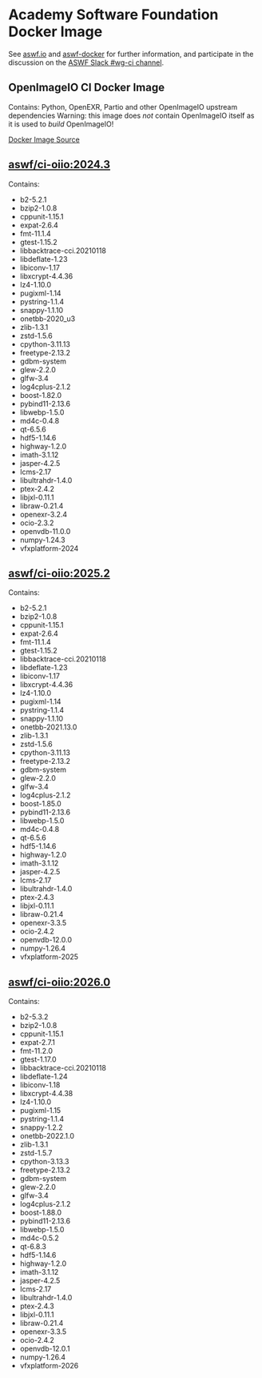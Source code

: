 <!--
Copyright (c) Contributors to the aswf-docker Project. All rights reserved.
SPDX-License-Identifier: Apache-2.0

Warning: this file is automatically generated from a template!
-->

# Academy Software Foundation Docker Image

See [aswf.io](https://aswf.io) and [aswf-docker](https://github.com/AcademySoftwareFoundation/aswf-docker)
for further information, and participate in the discussion on the
[ASWF Slack #wg-ci channel](https://academysoftwarefdn.slack.com/archives/C0169RX7MMK).

## OpenImageIO CI Docker Image

Contains: Python, OpenEXR, Partio and other OpenImageIO upstream dependencies
Warning: this image does *not* contain OpenImageIO itself as it is used to *build* OpenImageIO!

[Docker Image Source](https://github.com/AcademySoftwareFoundation/aswf-docker/blob/main/ci-oiio/Dockerfile)

## [aswf/ci-oiio:2024.3](https://hub.docker.com/r/aswf/ci-oiio/tags?page=1&name=2024.3)

Contains:
* b2-5.2.1
* bzip2-1.0.8
* cppunit-1.15.1
* expat-2.6.4
* fmt-11.1.4
* gtest-1.15.2
* libbacktrace-cci.20210118
* libdeflate-1.23
* libiconv-1.17
* libxcrypt-4.4.36
* lz4-1.10.0
* pugixml-1.14
* pystring-1.1.4
* snappy-1.1.10
* onetbb-2020_u3
* zlib-1.3.1
* zstd-1.5.6
* cpython-3.11.13
* freetype-2.13.2
* gdbm-system
* glew-2.2.0
* glfw-3.4
* log4cplus-2.1.2
* boost-1.82.0
* pybind11-2.13.6
* libwebp-1.5.0
* md4c-0.4.8
* qt-6.5.6
* hdf5-1.14.6
* highway-1.2.0
* imath-3.1.12
* jasper-4.2.5
* lcms-2.17
* libultrahdr-1.4.0
* ptex-2.4.2
* libjxl-0.11.1
* libraw-0.21.4
* openexr-3.2.4
* ocio-2.3.2
* openvdb-11.0.0
* numpy-1.24.3
* vfxplatform-2024

## [aswf/ci-oiio:2025.2](https://hub.docker.com/r/aswf/ci-oiio/tags?page=1&name=2025.2)

Contains:
* b2-5.2.1
* bzip2-1.0.8
* cppunit-1.15.1
* expat-2.6.4
* fmt-11.1.4
* gtest-1.15.2
* libbacktrace-cci.20210118
* libdeflate-1.23
* libiconv-1.17
* libxcrypt-4.4.36
* lz4-1.10.0
* pugixml-1.14
* pystring-1.1.4
* snappy-1.1.10
* onetbb-2021.13.0
* zlib-1.3.1
* zstd-1.5.6
* cpython-3.11.13
* freetype-2.13.2
* gdbm-system
* glew-2.2.0
* glfw-3.4
* log4cplus-2.1.2
* boost-1.85.0
* pybind11-2.13.6
* libwebp-1.5.0
* md4c-0.4.8
* qt-6.5.6
* hdf5-1.14.6
* highway-1.2.0
* imath-3.1.12
* jasper-4.2.5
* lcms-2.17
* libultrahdr-1.4.0
* ptex-2.4.3
* libjxl-0.11.1
* libraw-0.21.4
* openexr-3.3.5
* ocio-2.4.2
* openvdb-12.0.0
* numpy-1.26.4
* vfxplatform-2025

## [aswf/ci-oiio:2026.0](https://hub.docker.com/r/aswf/ci-oiio/tags?page=1&name=2026.0)

Contains:
* b2-5.3.2
* bzip2-1.0.8
* cppunit-1.15.1
* expat-2.7.1
* fmt-11.2.0
* gtest-1.17.0
* libbacktrace-cci.20210118
* libdeflate-1.24
* libiconv-1.18
* libxcrypt-4.4.38
* lz4-1.10.0
* pugixml-1.15
* pystring-1.1.4
* snappy-1.2.2
* onetbb-2022.1.0
* zlib-1.3.1
* zstd-1.5.7
* cpython-3.13.3
* freetype-2.13.2
* gdbm-system
* glew-2.2.0
* glfw-3.4
* log4cplus-2.1.2
* boost-1.88.0
* pybind11-2.13.6
* libwebp-1.5.0
* md4c-0.5.2
* qt-6.8.3
* hdf5-1.14.6
* highway-1.2.0
* imath-3.1.12
* jasper-4.2.5
* lcms-2.17
* libultrahdr-1.4.0
* ptex-2.4.3
* libjxl-0.11.1
* libraw-0.21.4
* openexr-3.3.5
* ocio-2.4.2
* openvdb-12.0.1
* numpy-1.26.4
* vfxplatform-2026

